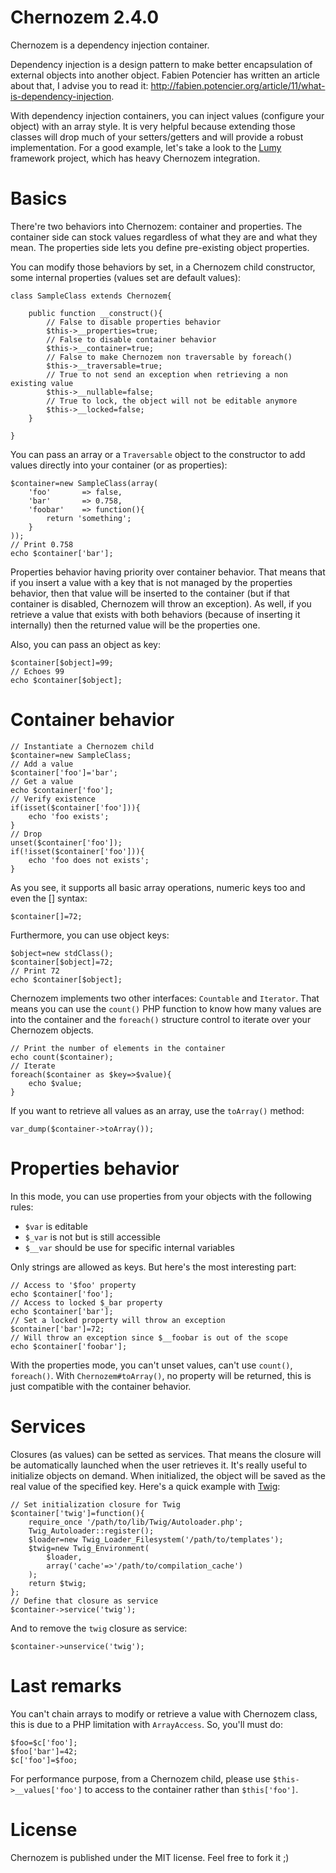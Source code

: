 Chernozem 2.4.0
===============

Chernozem is a dependency injection container.

Dependency injection is a design pattern to make better encapsulation of external objects into another object. Fabien Potencier has written an article about that, I advise you to read it: http://fabien.potencier.org/article/11/what-is-dependency-injection.

With dependency injection containers, you can inject values (configure your object) with an array style. It is very helpful because extending those classes will drop much of your setters/getters and will provide a robust implementation. For a good example, let's take a look to the [Lumy](https://github.com/pyrsmk/Lumy) framework project, which has heavy Chernozem integration.

Basics
======

There're two behaviors into Chernozem: container and properties. The container side can stock values regardless of what they are and what they mean. The properties side lets you define pre-existing object properties.

You can modify those behaviors by set, in a Chernozem child constructor, some internal properties (values set are default values):

    class SampleClass extends Chernozem{

        public function __construct(){
            // False to disable properties behavior
            $this->__properties=true;
            // False to disable container behavior
            $this->__container=true;
            // False to make Chernozem non traversable by foreach()
            $this->__traversable=true;
            // True to not send an exception when retrieving a non existing value
            $this->__nullable=false;
            // True to lock, the object will not be editable anymore
            $this->__locked=false;
        }

    }

You can pass an array or a `Traversable` object to the constructor to add values directly into your container (or as properties):

    $container=new SampleClass(array(
        'foo'       => false,
        'bar'       => 0.758,
        'foobar'    => function(){
            return 'something';
        }
    ));
    // Print 0.758
    echo $container['bar'];

Properties behavior having priority over container behavior. That means that if you insert a value with a key that is not managed by the properties behavior, then that value will be inserted to the container (but if that container is disabled, Chernozem will throw an exception). As well, if you retrieve a value that exists with both behaviors (because of inserting it internally) then the returned value will be the properties one.

Also, you can pass an object as key:

    $container[$object]=99;
    // Echoes 99
    echo $container[$object];

Container behavior
==================

    // Instantiate a Chernozem child
    $container=new SampleClass;
    // Add a value
    $container['foo']='bar';
    // Get a value
    echo $container['foo'];
    // Verify existence
    if(isset($container['foo'])){
        echo 'foo exists';
    }
    // Drop
    unset($container['foo']);
    if(!isset($container['foo'])){
        echo 'foo does not exists';
    }

As you see, it supports all basic array operations, numeric keys too and even the [] syntax:

    $container[]=72;

Furthermore, you can use object keys:

    $object=new stdClass();
    $container[$object]=72;
    // Print 72
    echo $container[$object];

Chernozem implements two other interfaces: `Countable` and `Iterator`. That means you can use the `count()` PHP function to know how many values are into the container and the `foreach()` structure control to iterate over your Chernozem objects.

    // Print the number of elements in the container
    echo count($container);
    // Iterate
    foreach($container as $key=>$value){
        echo $value;
    }

If you want to retrieve all values as an array, use the `toArray()` method:

    var_dump($container->toArray());

Properties behavior
===================

In this mode, you can use properties from your objects with the following rules:

- `$var` is editable
- `$_var` is not but is still accessible
- `$__var` should be use for specific internal variables

Only strings are allowed as keys. But here's the most interesting part:

    // Access to '$foo' property
    echo $container['foo'];
    // Access to locked $_bar property
    echo $container['bar'];
    // Set a locked property will throw an exception
    $container['bar']=72;
    // Will throw an exception since $__foobar is out of the scope
    echo $container['foobar'];

With the properties mode, you can't unset values, can't use `count()`, `foreach()`. With `Chernozem#toArray()`, no property will be returned, this is just compatible with the container behavior.

Services
========

Closures (as values) can be setted as services. That means the closure will be automatically launched when the user retrieves it. It's really useful to initialize objects on demand. When initialized, the object will be saved as the real value of the specified key.  Here's a quick example with [Twig](http://twig.sensiolabs.org):

    // Set initialization closure for Twig
    $container['twig']=function(){
        require_once '/path/to/lib/Twig/Autoloader.php';
        Twig_Autoloader::register();
        $loader=new Twig_Loader_Filesystem('/path/to/templates');
        $twig=new Twig_Environment(
            $loader,
            array('cache'=>'/path/to/compilation_cache')
        );
        return $twig;
    };
    // Define that closure as service
    $container->service('twig');

And to remove the `twig` closure as service:

    $container->unservice('twig');

Last remarks
============

You can't chain arrays to modify or retrieve a value with Chernozem class, this is due to a PHP limitation with `ArrayAccess`. So, you'll must do:

    $foo=$c['foo'];
    $foo['bar']=42;
    $c['foo']=$foo;

For performance purpose, from a Chernozem child, please use `$this->__values['foo']` to access to the container rather than `$this['foo']`.

License
=======

Chernozem is published under the MIT license. Feel free to fork it ;)
